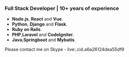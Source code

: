 ### Full Stack Developer | 10+ years of experience

- **Node.js**, **React** and **Vue**.
- **Python**, **Django** and **Flask**.
- **Ruby on Rails**.
- **PHP**,**Laravel** and **CodeIgniter**.
- **Java**,**Springboot** and **Mybatis**.

Please contact me on Skype - live:.cid.a6a26124dea55df9
